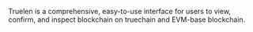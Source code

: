 Truelen is a comprehensive, easy-to-use interface for users to view, confirm, and inspect blockchain on truechain and EVM-base blockchain.


